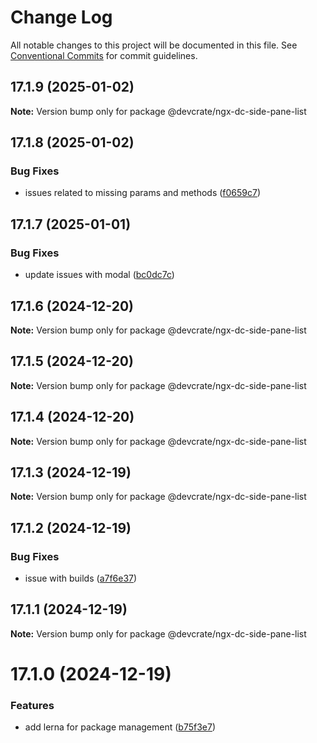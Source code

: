 # Change Log

All notable changes to this project will be documented in this file.
See [Conventional Commits](https://conventionalcommits.org) for commit guidelines.

## 17.1.9 (2025-01-02)

**Note:** Version bump only for package @devcrate/ngx-dc-side-pane-list





## 17.1.8 (2025-01-02)


### Bug Fixes

* issues related to missing params and methods ([f0659c7](https://github.com/danda-panda-bytes/devcrate/commit/f0659c732241d4f252e1552ebab5bfa3a219be2e))





## 17.1.7 (2025-01-01)


### Bug Fixes

* update issues with modal ([bc0dc7c](https://github.com/danda-panda-bytes/devcrate/commit/bc0dc7c1aee8015e8798966c88e790ddc0525c24))





## 17.1.6 (2024-12-20)

**Note:** Version bump only for package @devcrate/ngx-dc-side-pane-list





## 17.1.5 (2024-12-20)

**Note:** Version bump only for package @devcrate/ngx-dc-side-pane-list





## 17.1.4 (2024-12-20)

**Note:** Version bump only for package @devcrate/ngx-dc-side-pane-list





## 17.1.3 (2024-12-19)

**Note:** Version bump only for package @devcrate/ngx-dc-side-pane-list





## 17.1.2 (2024-12-19)


### Bug Fixes

* issue with builds ([a7f6e37](https://github.com/danda-panda-bytes/devcrate/commit/a7f6e377117525945a8ef70dcc209b07eb8517d5))





## 17.1.1 (2024-12-19)

**Note:** Version bump only for package @devcrate/ngx-dc-side-pane-list





# 17.1.0 (2024-12-19)


### Features

* add lerna for package management ([b75f3e7](https://github.com/danda-panda-bytes/devcrate/commit/b75f3e7a414d7e7b02df9de17529212ae14f9169))
